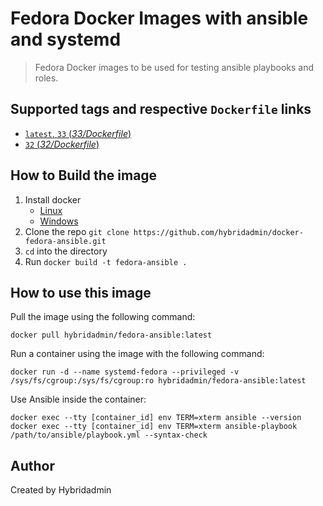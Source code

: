 # Fedora Docker Images with ansible and systemd

> Fedora Docker images to be used for testing ansible playbooks and roles.

## Supported tags and respective `Dockerfile` links

- [`latest`, `33` (*33/Dockerfile*)](https://github.com/hybridadmin/docker-fedora-ansible/tree/main/33/Dockerfile)
- [`32` (*32/Dockerfile*)](https://github.com/hybridadmin/docker-fedora-ansible/tree/main/32/Dockerfile)

## How to Build the image

1. Install docker
   * [Linux](https://docs.docker.com/engine/install/)
   * [Windows](https://docs.docker.com/docker-for-windows/install/)
2. Clone the repo `git clone https://github.com/hybridadmin/docker-fedora-ansible.git`
3. `cd` into the directory
4. Run `docker build -t fedora-ansible .`

## How to use this image

Pull the image using the following command:
```console
docker pull hybridadmin/fedora-ansible:latest
```

Run a container using the image with the following command:
```console
docker run -d --name systemd-fedora --privileged -v /sys/fs/cgroup:/sys/fs/cgroup:ro hybridadmin/fedora-ansible:latest
```

Use Ansible inside the container:
```console
docker exec --tty [container_id] env TERM=xterm ansible --version
docker exec --tty [container_id] env TERM=xterm ansible-playbook /path/to/ansible/playbook.yml --syntax-check
```

## Author

Created by Hybridadmin
